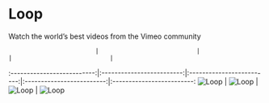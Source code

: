 # Loop
Watch the world’s best videos from the Vimeo community

                            |                           |                           |                           |
:--------------------------:|:-------------------------:|:-------------------------:|:-------------------------:|:-------------------------:
![Loop](https://raw.githubusercontent.com/lawloretienne/Loop/master/images/Loop_Screenshot_5.png)   |   ![Loop](https://raw.githubusercontent.com/lawloretienne/Loop/master/images/Loop_Screenshot_6.png)   |   ![Loop](https://raw.githubusercontent.com/lawloretienne/Loop/master/images/Loop_Screenshot_7.png)   |   ![Loop](https://raw.githubusercontent.com/lawloretienne/Loop/master/images/Loop_Screenshot_8.png)
